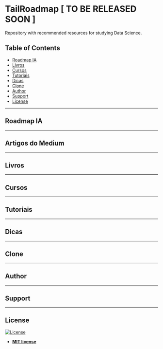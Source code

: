 # TailRoadmap [ TO BE RELEASED SOON ]
Repository with recommended resources for studying Data Science.

## Table of Contents
- [Roadmap IA](#roadmap-ia)
- [Livros](#livros)
- [Cursos](#cursos)
- [Tutoriais](#tutoriais)
- [Dicas](#dicas)
- [Clone](#clone)
- [Author](#author)
- [Support](#support)
- [License](#license)
---
## Roadmap IA

---
## Artigos do Medium

---
## Livros

---
## Cursos

---
## Tutoriais

---
## Dicas

---
## Clone

---
## Author

---
## Support


---
## License

[![License](http://img.shields.io/:license-mit-blue.svg?style=flat-square)](http://badges.mit-license.org)

- **[MIT license](http://opensource.org/licenses/mit-license.php)**

